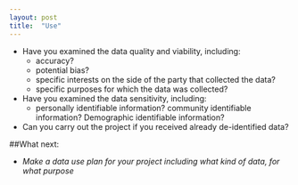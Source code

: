 ```yaml
---
layout: post
title:  "Use"
---
```


- Have you examined the data quality and viability, including:
    - accuracy?
    - potential bias?
    - specific interests on the side of the party that collected the data?
    - specific purposes for which the data was collected?
- Have you examined the data sensitivity, including:
    - personally identifiable information? community identifiable information? Demographic identifiable information? 
- Can you carry out the project if you received already de-identified data?

##What next:

- *Make a data use plan for your project including what kind of data, for what purpose*
